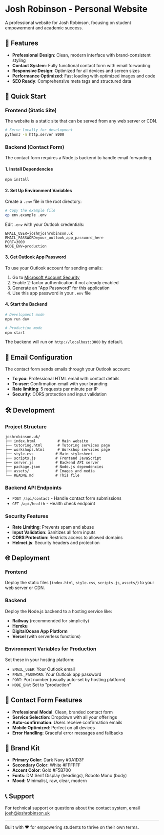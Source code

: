 # Josh Robinson - Personal Website

A professional website for Josh Robinson, focusing on student empowerment and academic success.

## 🌟 Features

- **Professional Design**: Clean, modern interface with brand-consistent styling
- **Contact System**: Fully functional contact form with email forwarding
- **Responsive Design**: Optimized for all devices and screen sizes
- **Performance Optimized**: Fast loading with optimized images and code
- **SEO Ready**: Comprehensive meta tags and structured data

## 🚀 Quick Start

### Frontend (Static Site)
The website is a static site that can be served from any web server or CDN.

```bash
# Serve locally for development
python3 -m http.server 8000
```

### Backend (Contact Form)

The contact form requires a Node.js backend to handle email forwarding.

#### 1. Install Dependencies
```bash
npm install
```

#### 2. Set Up Environment Variables
Create a `.env` file in the root directory:

```bash
# Copy the example file
cp env.example .env
```

Edit `.env` with your Outlook credentials:
```env
EMAIL_USER=josh@joshrobinson.uk
EMAIL_PASSWORD=your_outlook_app_password_here
PORT=3000
NODE_ENV=production
```

#### 3. Get Outlook App Password
To use your Outlook account for sending emails:

1. Go to [Microsoft Account Security](https://account.microsoft.com/security)
2. Enable 2-factor authentication if not already enabled
3. Generate an "App Password" for this application
4. Use this app password in your `.env` file

#### 4. Start the Backend
```bash
# Development mode
npm run dev

# Production mode
npm start
```

The backend will run on `http://localhost:3000` by default.

## 📧 Email Configuration

The contact form sends emails through your Outlook account:

- **To you**: Professional HTML email with contact details
- **To user**: Confirmation email with your branding
- **Rate limiting**: 5 requests per minute per IP
- **Security**: CORS protection and input validation

## 🛠️ Development

### Project Structure
```
joshrobinson.uk/
├── index.html          # Main website
├── tutoring.html       # Tutoring services page
├── workshops.html      # Workshop services page
├── style.css          # Main stylesheet
├── scripts.js         # Frontend JavaScript
├── server.js          # Backend API server
├── package.json       # Node.js dependencies
├── assets/            # Images and media
└── README.md          # This file
```

### Backend API Endpoints

- `POST /api/contact` - Handle contact form submissions
- `GET /api/health` - Health check endpoint

### Security Features

- **Rate Limiting**: Prevents spam and abuse
- **Input Validation**: Sanitizes all form inputs
- **CORS Protection**: Restricts access to allowed domains
- **Helmet.js**: Security headers and protection

## 🌐 Deployment

### Frontend
Deploy the static files (`index.html`, `style.css`, `scripts.js`, `assets/`) to your web server or CDN.

### Backend
Deploy the Node.js backend to a hosting service like:
- **Railway** (recommended for simplicity)
- **Heroku**
- **DigitalOcean App Platform**
- **Vercel** (with serverless functions)

### Environment Variables for Production
Set these in your hosting platform:
- `EMAIL_USER`: Your Outlook email
- `EMAIL_PASSWORD`: Your Outlook app password
- `PORT`: Port number (usually auto-set by hosting platform)
- `NODE_ENV`: Set to "production"

## 📱 Contact Form Features

- **Professional Modal**: Clean, branded contact form
- **Service Selection**: Dropdown with all your offerings
- **Auto-confirmation**: Users receive confirmation emails
- **Mobile Optimized**: Perfect on all devices
- **Error Handling**: Graceful error messages and fallbacks

## 🎨 Brand Kit

- **Primary Color**: Dark Navy #0A1D3F
- **Secondary Color**: White #FFFFFF
- **Accent Color**: Gold #F5B700
- **Fonts**: DM Serif Display (headings), Roboto Mono (body)
- **Mood**: Minimalist, raw, clear, modern

## 📞 Support

For technical support or questions about the contact system, email josh@joshrobinson.uk

---

Built with ❤️ for empowering students to thrive on their own terms.